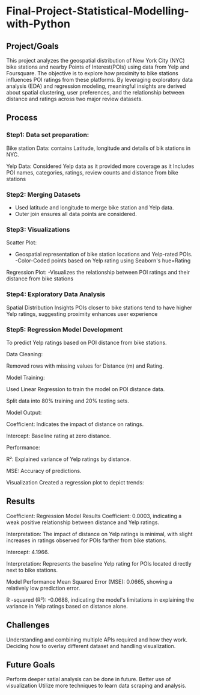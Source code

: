 # Final-Project-Statistical-Modelling-with-Python

## Project/Goals
This project analyzes the geospatial distribution of New York City (NYC) bike stations and nearby Points of Interest(POIs) using data from Yelp and Foursquare. The objective is to explore how proximity to bike stations influences POI ratings from these platforms. By leveraging exploratory data analysis (EDA) and regression modeling, meaningful insights are derived about spatial clustering, user preferences, and the relationship between distance and ratings across two major review datasets.
    
## Process
### Step1: Data set preparation:
Bike station Data:
contains Latitude, longitude and details of bik stations in NYC.
    
Yelp Data:
Considered Yelp data as it provided more coverage as it Includes POI names, categories, ratings, review counts and distance from bike stations
### Step2: Merging Datasets
- Used latitude and longitude to merge bike station and Yelp data.
- Outer join ensures all data points are considered.

### Step3: Visualizations
Scatter Plot:
- Geospatial representation of bike station locations and Yelp-rated POIs.
-Color-Coded points based on Yelp rating using Seaborn's hue=Rating

Regression Plot:
-Visualizes the relationship between POI ratings and their distance from bike stations
    
### Step4: Exploratory Data Analysis
Spatial Distribution Insights
POIs closer to bike stations tend to have higher Yelp ratings, suggesting proximity enhances user experience

### Step5: Regression Model Development
To predict Yelp ratings based on POI distance from bike stations.


Data Cleaning:

Removed rows with missing values for Distance (m) and Rating.

Model Training:

Used Linear Regression to train the model on POI distance data.

Split data into 80% training and 20% testing sets.

Model Output:

Coefficient: Indicates the impact of distance on ratings.

Intercept: Baseline rating at zero distance.

Performance:

R²: Explained variance of Yelp ratings by distance.

MSE: Accuracy of predictions.

Visualization
Created a regression plot to depict trends:

    

## Results
Coefficient:
Regression Model Results
Coefficient: 0.0003, indicating a weak positive relationship between distance and Yelp ratings.

Interpretation: The impact of distance on Yelp ratings is minimal, with slight increases in ratings observed for POIs farther from bike stations.

Intercept: 4.1966.

Interpretation: Represents the baseline Yelp rating for POIs located directly next to bike stations.

Model Performance
Mean Squared Error (MSE): 0.0665, showing a relatively low prediction error.

R -squared (R²): -0.0688, indicating the model's limitations in explaining the variance in Yelp ratings based on distance alone.

## Challenges 
Understanding and combining multiple APIs required and how they work.
Deciding how to overlay different dataset and handling visualization. 

## Future Goals
Perform deeper satial analysis can be done in future.
Better use of visualization 
Utilize more techniques to learn data scraping and analysis.
